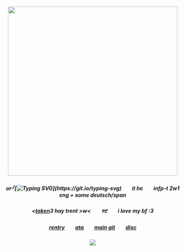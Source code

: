 ##### <p align="center"> <img src="https://i.ibb.co/74GPwmP/aw-babies-1.gif" width="450" /> 
##### <p align="center"> or╯[![Typing SVG](https://readme-typing-svg.herokuapp.com?font=Fira+Code&weight=600&size=15&duration=700&pause=2000&color=C06030&background=FFFFFF00&center=true&width=50&height=30&lines=cody!)](https://git.io/typing-svg)　　it he　　infp-t 2w1　　eng + some deutsch/span
##### <p align="center"> <[taken](github.com/trody)3 hay trent >w<　　𑄽𑄺　　i love my bf :3
##### <p align="center"> [rentry](https://rentry.co/infact)　　[ata](https://bouncinonmywood.atabook.org/)　　[main git](https://github.com/onewheatmark)　　[disc](https://discordid.netlify.app/?id=967996558966657025)
##### <p align="center"> ![](https://komarev.com/ghpvc/?username=onewheatmark&color=c06030&style=plastic&label=profile+views)
